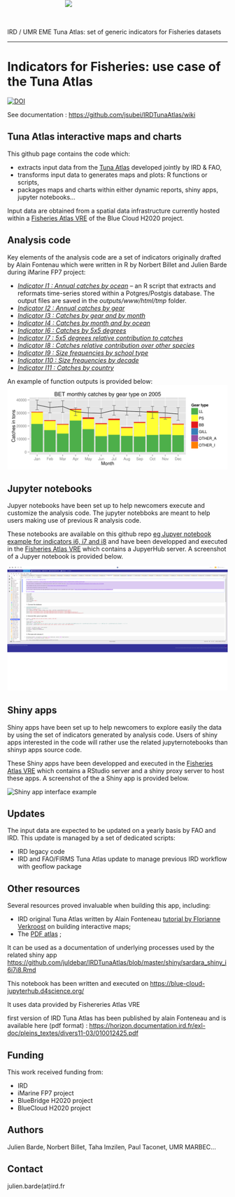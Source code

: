 IRD / UMR EME Tuna Atlas: set of generic indicators for Fisheries datasets

---
# Indicators for Fisheries: use case of the Tuna Atlas
<img style="position: absolute; top: 0; right: 0; border: 0;" src="http://mdst-macroes.ird.fr/documentation/databases/Sardara/logos/logo_sardara_cmyk_vector.svg" width="600">

[![DOI](https://zenodo.org/badge/14426294.svg)](https://zenodo.org/badge/latestdoi/14426294)

See documentation : https://github.com/jsubei/IRDTunaAtlas/wiki


## Tuna Atlas interactive maps and charts

This github page contains the code which:
 - extracts input data from the [Tuna Atlas](https://) developed jointly by IRD & FAO,
 - transforms input data to generates maps and plots: R functions or scripts,
 - packages maps and charts within either dynamic reports, shiny apps, jupyter notebooks...

Input data are obtained from a spatial data infrastructure currently hosted within a [Fisheries Atlas VRE](https://blue-cloud.d4science.org/) of the Blue Cloud H2020 project.


## Analysis code

Key elements of the analysis code are a set of indicators originally drafted by Alain Fontenau which were written in R by Norbert Billet and Julien Barde during iMarine FP7 project:
- *[Indicator I1 : Annual catches by ocean](https://github.com/jsubei/IRDTunaAtlas/wiki/Indicator-I1-%3A-Annual-catches-by-ocean)* – an R script that extracts and reformats time-series stored within a Potgres/Postgis database. The output files are saved in the *outputs/www/html/tmp* folder.
- *[Indicator I2 : Annual catches by gear](https://github.com/jsubei/IRDTunaAtlas/wiki/Indicator-I2-:-Annual-catches-by-gear)*
- *[Indicator I3 : Catches by gear and by month](https://github.com/jsubei/IRDTunaAtlas/wiki/Indicator-I3-:-Catches-by-gear-and-by-month)*
- *[Indicator I4 : Catches by month and by ocean](https://github.com/jsubei/IRDTunaAtlas/wiki/Indicator-I4-:-Catches-by-month-and-by-ocean)*
- *[Indicator I6 : Catches by 5x5 degrees](https://github.com/jsubei/IRDTunaAtlas/wiki/Indicator-I6-:-Catches-by-5x5-degrees)*
- *[Indicator I7 : 5x5 degrees relative contribution to catches](https://github.com/jsubei/IRDTunaAtlas/wiki/Indicator-I7-:-5x5-degrees-relative-contribution-to-catches)*
- *[Indicator I8 : Catches relative contribution over other species](https://github.com/jsubei/IRDTunaAtlas/wiki/Indicator-I8-:-Catches-relative-contribution-over-other-species)*
- *[Indicator I9 : Size frequencies by school type](https://github.com/jsubei/IRDTunaAtlas/wiki/Indicator-I9-:-Size-frequencies-by-school-type)*
- *[Indicator I10 : Size frequencies by decade](https://github.com/jsubei/IRDTunaAtlas/wiki/Indicator-I10-:-Size-frequencies-by-decade)*
- *[Indicator I11 : Catches by country](https://github.com/jsubei/IRDTunaAtlas/wiki/Indicator-I11-:-Catches-by-country)*

An example of function outputs is provided below:
![ggplot function output example](outputs/www/html/tmp/SpeciesByYearByMonthByGear/default/I3_BET_2005.png)


## Jupyter notebooks

Jupyer notebooks have been set up to help newcomers execute and customize the analysis code. The jupyter notebboks are meant to help users making use of previous R analysis code.

These notebooks are available on this github repo [eg Jupyer notebook example for indicators i6, i7 and i8](https://github.com/juldebar/IRDTunaAtlas/blob/master/jupyter_notebook/sardara_notebook_i6i7i8.ipynb)
and have been developped and executed in the [Fisheries Atlas VRE](https://blue-cloud.d4science.org/) which contains a JupyerHub server. A screenshot of a Jupyer notebook is provided below.

![Jupyer notebook interface example](outputs/jupyter_notebook_example_i6i7i_BlueCloud.png)




## Shiny apps

Shiny apps  have been set up to help newcomers to explore easily the data by using the set of indicators generated by analysis code. Users of shiny apps interested in the code will rather use the related jupyternotebooks than shinyp apps source code.


These Shiny apps have been developped and executed in the [Fisheries Atlas VRE](https://) which contains a RStudio server and a shiny proxy server to host these apps.  A screenshot of the a Shiny app is provided below.

![Shiny app interface example](outputs/Shiny_app_i8_TunaAtlas)

## Updates

The input data are expected to be updated on a yearly basis by FAO and IRD. This update is managed by a set of dedicated scripts:
 - IRD legacy code
 - IRD and FAO/FIRMS Tuna Atlas update to manage previous IRD workflow with geoflow package

## Other resources

Several resources proved invaluable when building this app, including:
- IRD original Tuna Atlas written by Alain Fonteneau [tutorial by Florianne Verkroost](https://www.documentation.ird.fr/hor/fdi:010012425) on building interactive maps;
- The [PDF atlas](https://horizon.documentation.ird.fr/exl-doc/pleins_textes/divers11-03/010012425.pdf) ;





It can be used as a documentation of underlying processes used by the related shiny app  https://github.com/juldebar/IRDTunaAtlas/blob/master/shiny/sardara_shiny_i6i7i8.Rmd

This notebook has been written and executed on https://blue-cloud-jupyterhub.d4science.org/ 

It uses data provided by Fishereries Atlas VRE

first version of IRD Tuna Atlas has been published by alain Fonteneau  and is available here (pdf format) : https://horizon.documentation.ird.fr/exl-doc/pleins_textes/divers11-03/010012425.pdf 


## Funding
This work received funding from:
 - IRD
 - iMarine FP7 project
 - BlueBridge H2020 project
 - BlueCloud H2020 project


## Authors
Julien Barde, Norbert Billet, Taha Imzilen, Paul Taconet, UMR MARBEC...


## Contact
julien.barde(at)ird.fr
